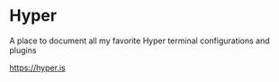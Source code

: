 # Hyper
A place to document all my favorite Hyper terminal configurations and plugins


https://hyper.is
